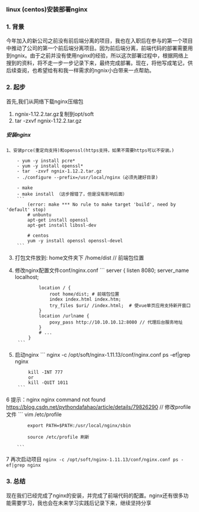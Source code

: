 ### linux (centos)安装部署nginx
### 1. 背景
今年加入的新公司之前没有前后端分离的项目，我也在入职后在参与的第一个项目中推动了公司的第一个前后端分离项目。因为前后端分离，前端代码的部署需要用到ngnix。由于之前并没有使用nginx的经验，所以这次部署过程中，根据网络上搜到的资料，将不走一步一步记录下来，最终完成部署。现在，将他写成笔记，供后续查阅，也希望给有和我一样需求的ngnix小白带来一点帮助。

### 2. 起步

首先,我们从网络下载nginx压缩包
1. ngnix-1.12.2.tar.gz复制到opt/soft
2. tar  -zxvf ngnix-1.12.2.tar.gz

##### 安装nginx
    1、安装prce(重定向支持)和openssl(https支持，如果不需要https可以不安装。)
                
        - yum -y install pcre*
        - yum -y install openssl*
        - tar  -zxvf ngnix-1.12.2.tar.gz
        - ./configure --prefix=/usr/local/nginx（必须先建好目录)
                
        - make 
        - make install （这步报错了，但是没有影响后面）
        ```
            (error: make *** No rule to make target 'build', need by 'default' stop) 
            # unbuntu
            apt-get install openssl
            apt-get install libssl-dev

            # centos
            yum -y install openssl openssl-devel
        ```
3. 打包文件放到: home文件夹下 /home/dist // 前端包位置
4. 修改nginx配置文件conf/nginx.conf
        ```
            server {
                listen 8080;
                server_name localhost;
                
                location / {
                    root home/dist; # 前端包位置
                    index index.html index.htm;
                    try_files $uri/ /index.html;  # 使vue单页应用支持新开窗口
                }
                location /urlname {
                    poxy_pass http://10.10.10.12:8080 // 代理后台服务地址
                }
                # ...
            }
        ```
5. 启动nginx
        ```
            nginx -c /opt/soft/nginx-1.11.13/conf/nginx.conf
            ps -ef|grep nginx

            kill -INT 777 
            or
            kill -QUIT 1011
        ```
6  提示：nginx nginx command not found
        https://blog.csdn.net/pythondafahao/article/details/79826290
        // 修改profile文件
        ```
            vim /etc/profile
            
            export PATH=$PATH:/usr/local/nginx/sbin
            
            source /etc/profile 刷新
        
        ```
 7  再次启动项目
        ```
            nginx -c /opt/soft/nginx-1.11.13/conf/nginx.conf
            ps -ef|grep nginx
        ```
### 3. 总结
现在我们已经完成了nginx的安装，并完成了前端代码的配置。nginx还有很多功能需要学习，我也会在未来学习实践后记录下来，继续坚持分享